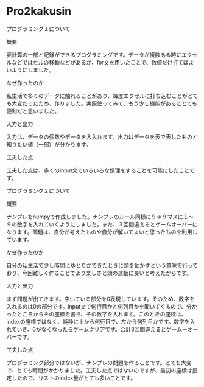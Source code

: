 # Pro2kakusin

プログラミング１について

概要

表計算の一部と記録ができるプログラミングです。データが複数ある時にエクセルなどではセルの移動などがあるが、for文を用いたことで、数値だけ打てばよいようにしました。

なぜ作ったのか

私生活で多くのデータに触れることがあり、毎度エクセルに打ち込むことがとても大変だったため、作りました。実際使ってみて、もう少し機能があるととても便利だと思いました。

入力と出力

入力は、データの個数やデータを入入れます。出力はデータを表で表したものと知りたい値（一部）が分かります。

工夫した点

工夫した点は、多くのinput文でいろいろな処理をすることを可能にしたことです。



プログラミング２について

概要

ナンプレをnumpyで作成しました。ナンプレのルール同様に９＊９マスに１～９の数字を入れていくようにしました。また、３回間違えるとゲームオーバーになります。問題は、自分が考えたものや自分が解いてよいと思ったものを利用しています。

なぜ作ったのか

自分の私生活で少し時間にゆとりができたときに頭を動かすという意味で行っており、今回難しく作ることでより楽しさと頭の運動に良いと考えたからです。

入力と出力

まず問題が出てきます。空いている部分を0表現しています。そのため、数字を入れるのは0の部分です。input文で何行目かと何列目かを聞いてくるので、分かったところからその座標を書き、その数字を入れます。このときの座標は、indexの座標ではなく、純粋に上から何行目で、左から何列目かです。数字を入れていき、0がなくなったらゲームクリアです。合計3回間違えるとゲームーオーバーです。

工夫した点

プログラミング部分ではないが、ナンプレの問題を作ることです。とても大変で、とても時間がかかりました。工夫した点ではないのですが、最初の座標は指定したので、リストのindex量がとても多いことです。
